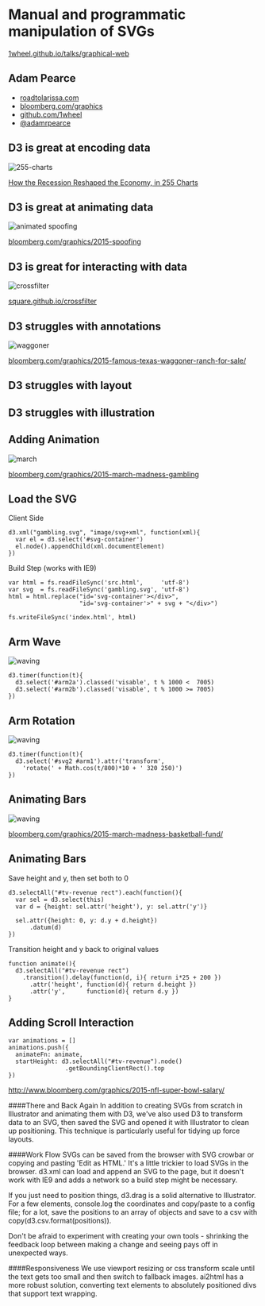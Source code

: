 # Manual and programmatic manipulation of SVGs

[1wheel.github.io/talks/graphical-web](http://1wheel.github.io/talks/graphical-web/#/)


## Adam Pearce
- [roadtolarissa.com](http://roadtolarissa.com)
- [bloomberg.com/graphics](https://bloomberg.com/graphics)
- [github.com/1wheel](https://github.com/1wheel)
- [@adamrpearce](https://twitter.com/adamrpearce)


<!-- Over the last few years, the acceleration of client-side javascript and development of D3 has enabled the creation of increasingly sophisticated interactive visualizations. Transforming data into an SVG with D3 makes many previously difficult tasks trivial. But other tasks -- like text positioning, layout and illustration -- are much easier with tools designed for manually manipulating SVGs, like Illustrator or Inkscape. This talk will discuss different techniques that Bloomberg Graphics uses to combine the two approaches.  -->


## D3 is great at encoding data

![255-charts](img/255-charts.png)

[How the Recession Reshaped the Economy, in 255 Charts](http://www.nytimes.com/interactive/2014/06/05/upshot/how-the-recession-reshaped-the-economy-in-255-charts.html
)


## D3 is great at animating data
![animated spoofing](img/spoofing.gif)

[bloomberg.com/graphics/2015-spoofing](http://www.bloomberg.com/graphics/2015-spoofing
)


## D3 is great for interacting with data
![crossfilter](img/crossfilter.gif)

[square.github.io/crossfilter](http://square.github.io/crossfilter/)


## D3 struggles with annotations

![waggoner](img/waggoner.jpg)

[bloomberg.com/graphics/2015-famous-texas-waggoner-ranch-for-sale/](http://www.bloomberg.com/graphics/2015-famous-texas-waggoner-ranch-for-sale/)


## D3 struggles with layout


## D3 struggles with illustration


<!-- By strategically placing illustrated elements in groups and loading an SVG in a browser, we can add rudimentary animations with d3.timer and d3.transition. Smoothly changing transform, translate and/or rotate over time creates the illusion of movement. Toggling the opacity of an arm or another object drawn in two different positions also brings static images to life.  -->

## Adding Animation

![march](img/march.gif)

[bloomberg.com/graphics/2015-march-madness-gambling](http://www.bloomberg.com/graphics/2015-march-madness-gambling/)


## Load the SVG

<p class='lh'>Client Side</p>

    d3.xml("gambling.svg", "image/svg+xml", function(xml){
      var el = d3.select('#svg-container')
      el.node().appendChild(xml.documentElement)
    })

<p class='lh'>Build Step (works with IE9)</p>

    var html = fs.readFileSync('src.html',     'utf-8')
    var svg  = fs.readFileSync('gambling.svg', 'utf-8')
    html = html.replace("id='svg-container'></div>", 
                        "id='svg-container'>" + svg + "</div>")

    fs.writeFileSync('index.html', html)


## Arm Wave

![waving](img/waving.svg)

    d3.timer(function(t){
      d3.select('#arm2a').classed('visable', t % 1000 <  7005)
      d3.select('#arm2b').classed('visable', t % 1000 >= 7005)
    })


## Arm Rotation

![waving](img/waving.svg)

    d3.timer(function(t){
      d3.select('#svg2 #arm1').attr('transform', 
        'rotate(' + Math.cos(t/800)*10 + ' 320 250)')
    })


## Animating Bars

![waving](img/bbfund.gif)

[bloomberg.com/graphics/2015-march-madness-basketball-fund/](http://www.bloomberg.com/graphics/2015-march-madness-basketball-fund/)


<!-- Beyond creating gif-like loops (with vectors and a full color palette), SVG animations can be trigged by user interactions. Changing the stroke-dashoffset while scrolling down the page looks quite nice while being simple to implement. Bar charts are also easy to add a flourish to - just save the drawn heights, set the heights to 0 on load and use a staggered transition to move them back to their original positions. -->

## Animating Bars

<p class='lh'>Save <m>height</m> and <m>y</m>, then set both to 0</p> 

    d3.selectAll("#tv-revenue rect").each(function(){
      var sel = d3.select(this)
      var d = {height: sel.attr('height'), y: sel.attr('y')}

      sel.attr({height: 0, y: d.y + d.height})
          .datum(d)
    })

<p class='lh'>Transition <m>height</m> and <m>y</m> back to original values</p> 

    function animate(){
      d3.selectAll("#tv-revenue rect")
        .transition().delay(function(d, i){ return i*25 + 200 })
          .attr('height', function(d){ return d.height })
          .attr('y',      function(d){ return d.y })
    }



## Adding Scroll Interaction
    var animations = []
    animations.push({
      animateFn: animate, 
      startHeight: d3.selectAll("#tv-revenue").node()
                    .getBoundingClientRect().top 
    })



http://www.bloomberg.com/graphics/2015-nfl-super-bowl-salary/



####There and Back Again
In addition to creating SVGs from scratch in Illustrator and animating them with D3, we've also used D3 to transform data to an SVG, then saved the SVG and opened it with Illustrator to clean up positioning. This technique is particularly useful for tidying up force layouts. 

  
####Work Flow
SVGs can be saved from the browser with SVG crowbar or copying and pasting 'Edit as HTML.' It's a little trickier to load SVGs in the browser. d3.xml can load and append an SVG to the page, but it doesn't work with IE9 and adds a network so a build step might be necessary.  


If you just need to position things, d3.drag is a solid alternative to Illustrator. For a few elements, console.log the coordinates and copy/paste to a config file; for a lot, save the positions to an array of objects and save to a csv with copy(d3.csv.format(positions)).


Don't be afraid to experiment with creating your own tools - shrinking the feedback loop between making a change and seeing pays off in unexpected ways.


####Responsiveness
We use viewport resizing or css transform scale until the text gets too small and then switch to fallback images. ai2html has a more robust solution, converting text elements to absolutely positioned divs that support text wrapping. 